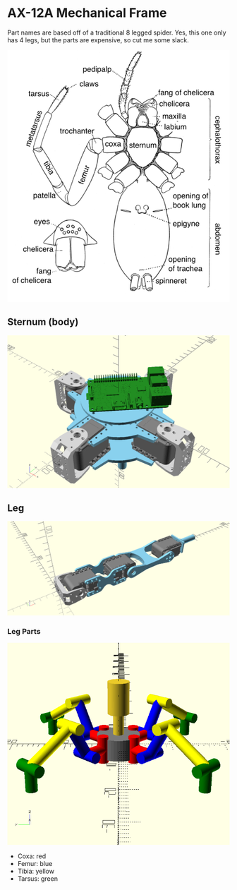 # AX-12A Mechanical Frame

Part names are based off of a traditional 8 legged spider. Yes, this one only
has 4 legs, but the parts are expensive, so cut me some slack.

![](spider-anatomy.png)

## Sternum (body)

![](body.png)

## Leg

![](leg.png)

### Leg Parts

![](quad-4-links.png)

- Coxa: red
- Femur: blue
- Tibia: yellow
- Tarsus: green
